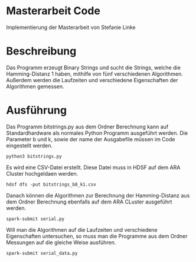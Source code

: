 # Masterarbeit Code

Implementierung der Masterarbeit von Stefanie Linke

# Beschreibung
Das Programm erzeugt Binary Strings und sucht die Strings, welche die Hamming-Distanz 1 haben, mithilfe von fünf verschiedenen Algorithmen.
Außerdem werden die Laufzeiten und verschiedene Eigenschaften der Algorithmen gemessen.

# Ausführung
Das Programm bitstrings.py aus dem Ordner Berechnung kann auf Standardhardware als normales Python Programm ausgeführt werden. Die Parameter b und k, sowie der name der Ausgabefile müssen im Code eingestellt werden.

```
python3 bitstrings.py 
```

Es wird eine CSV-Datei erstellt. Diese Datei muss in HDSF auf dem ARA Cluster hochgeldaen werden.

```
hdsf dfs -put bitstrings_b8_k1.csv
```
Danach können die Algorithmen zur Berechnung der Hamming-Distanz aus dem Ordner Berechnung ebenfalls auf dem ARA CLuster ausgeführt werden.

```
spark-submit serial.py
```

Will man die Algorithmen auf die Laufzeiten und verschiedene Eigenschaften untersuchen, so muss man die Programme aus dem Ordner Messungen auf die gleiche Weise ausführen.

```
spark-submit serial_data.py
```
